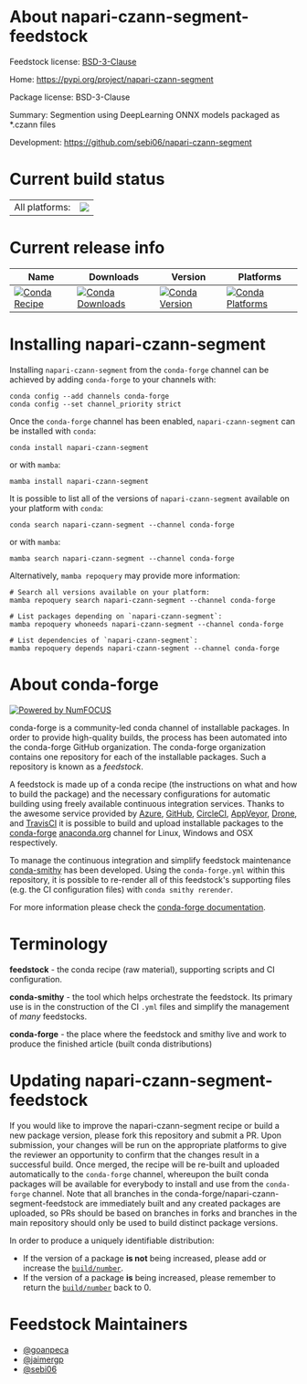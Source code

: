 About napari-czann-segment-feedstock
====================================

Feedstock license: [BSD-3-Clause](https://github.com/conda-forge/napari-czann-segment-feedstock/blob/main/LICENSE.txt)

Home: https://pypi.org/project/napari-czann-segment

Package license: BSD-3-Clause

Summary: Segmention using DeepLearning ONNX models packaged as *.czann files

Development: https://github.com/sebi06/napari-czann-segment

Current build status
====================


<table><tr><td>All platforms:</td>
    <td>
      <a href="https://dev.azure.com/conda-forge/feedstock-builds/_build/latest?definitionId=17065&branchName=main">
        <img src="https://dev.azure.com/conda-forge/feedstock-builds/_apis/build/status/napari-czann-segment-feedstock?branchName=main">
      </a>
    </td>
  </tr>
</table>

Current release info
====================

| Name | Downloads | Version | Platforms |
| --- | --- | --- | --- |
| [![Conda Recipe](https://img.shields.io/badge/recipe-napari--czann--segment-green.svg)](https://anaconda.org/conda-forge/napari-czann-segment) | [![Conda Downloads](https://img.shields.io/conda/dn/conda-forge/napari-czann-segment.svg)](https://anaconda.org/conda-forge/napari-czann-segment) | [![Conda Version](https://img.shields.io/conda/vn/conda-forge/napari-czann-segment.svg)](https://anaconda.org/conda-forge/napari-czann-segment) | [![Conda Platforms](https://img.shields.io/conda/pn/conda-forge/napari-czann-segment.svg)](https://anaconda.org/conda-forge/napari-czann-segment) |

Installing napari-czann-segment
===============================

Installing `napari-czann-segment` from the `conda-forge` channel can be achieved by adding `conda-forge` to your channels with:

```
conda config --add channels conda-forge
conda config --set channel_priority strict
```

Once the `conda-forge` channel has been enabled, `napari-czann-segment` can be installed with `conda`:

```
conda install napari-czann-segment
```

or with `mamba`:

```
mamba install napari-czann-segment
```

It is possible to list all of the versions of `napari-czann-segment` available on your platform with `conda`:

```
conda search napari-czann-segment --channel conda-forge
```

or with `mamba`:

```
mamba search napari-czann-segment --channel conda-forge
```

Alternatively, `mamba repoquery` may provide more information:

```
# Search all versions available on your platform:
mamba repoquery search napari-czann-segment --channel conda-forge

# List packages depending on `napari-czann-segment`:
mamba repoquery whoneeds napari-czann-segment --channel conda-forge

# List dependencies of `napari-czann-segment`:
mamba repoquery depends napari-czann-segment --channel conda-forge
```


About conda-forge
=================

[![Powered by
NumFOCUS](https://img.shields.io/badge/powered%20by-NumFOCUS-orange.svg?style=flat&colorA=E1523D&colorB=007D8A)](https://numfocus.org)

conda-forge is a community-led conda channel of installable packages.
In order to provide high-quality builds, the process has been automated into the
conda-forge GitHub organization. The conda-forge organization contains one repository
for each of the installable packages. Such a repository is known as a *feedstock*.

A feedstock is made up of a conda recipe (the instructions on what and how to build
the package) and the necessary configurations for automatic building using freely
available continuous integration services. Thanks to the awesome service provided by
[Azure](https://azure.microsoft.com/en-us/services/devops/), [GitHub](https://github.com/),
[CircleCI](https://circleci.com/), [AppVeyor](https://www.appveyor.com/),
[Drone](https://cloud.drone.io/welcome), and [TravisCI](https://travis-ci.com/)
it is possible to build and upload installable packages to the
[conda-forge](https://anaconda.org/conda-forge) [anaconda.org](https://anaconda.org/)
channel for Linux, Windows and OSX respectively.

To manage the continuous integration and simplify feedstock maintenance
[conda-smithy](https://github.com/conda-forge/conda-smithy) has been developed.
Using the ``conda-forge.yml`` within this repository, it is possible to re-render all of
this feedstock's supporting files (e.g. the CI configuration files) with ``conda smithy rerender``.

For more information please check the [conda-forge documentation](https://conda-forge.org/docs/).

Terminology
===========

**feedstock** - the conda recipe (raw material), supporting scripts and CI configuration.

**conda-smithy** - the tool which helps orchestrate the feedstock.
                   Its primary use is in the construction of the CI ``.yml`` files
                   and simplify the management of *many* feedstocks.

**conda-forge** - the place where the feedstock and smithy live and work to
                  produce the finished article (built conda distributions)


Updating napari-czann-segment-feedstock
=======================================

If you would like to improve the napari-czann-segment recipe or build a new
package version, please fork this repository and submit a PR. Upon submission,
your changes will be run on the appropriate platforms to give the reviewer an
opportunity to confirm that the changes result in a successful build. Once
merged, the recipe will be re-built and uploaded automatically to the
`conda-forge` channel, whereupon the built conda packages will be available for
everybody to install and use from the `conda-forge` channel.
Note that all branches in the conda-forge/napari-czann-segment-feedstock are
immediately built and any created packages are uploaded, so PRs should be based
on branches in forks and branches in the main repository should only be used to
build distinct package versions.

In order to produce a uniquely identifiable distribution:
 * If the version of a package **is not** being increased, please add or increase
   the [``build/number``](https://docs.conda.io/projects/conda-build/en/latest/resources/define-metadata.html#build-number-and-string).
 * If the version of a package **is** being increased, please remember to return
   the [``build/number``](https://docs.conda.io/projects/conda-build/en/latest/resources/define-metadata.html#build-number-and-string)
   back to 0.

Feedstock Maintainers
=====================

* [@goanpeca](https://github.com/goanpeca/)
* [@jaimergp](https://github.com/jaimergp/)
* [@sebi06](https://github.com/sebi06/)

